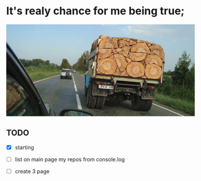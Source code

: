 
# It's realy chance for me being true;

![Rampage!](./godmode.png)


## TODO 
- [x] starting 
- [ ] list on main page my repos from console.log
- [ ] create 3 page



